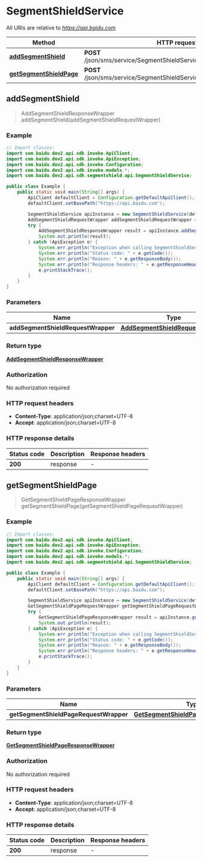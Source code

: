# SegmentShieldService

All URIs are relative to *https://api.baidu.com*

Method | HTTP request | Description
------------- | ------------- | -------------
[**addSegmentShield**](SegmentShieldService.md#addSegmentShield) | **POST** /json/sms/service/SegmentShieldService/addSegmentShield | 
[**getSegmentShieldPage**](SegmentShieldService.md#getSegmentShieldPage) | **POST** /json/sms/service/SegmentShieldService/getSegmentShieldPage | 



## addSegmentShield

> AddSegmentShieldResponseWrapper addSegmentShield(addSegmentShieldRequestWrapper)



### Example

```java
// Import classes:
import com.baidu.dev2.api.sdk.invoke.ApiClient;
import com.baidu.dev2.api.sdk.invoke.ApiException;
import com.baidu.dev2.api.sdk.invoke.Configuration;
import com.baidu.dev2.api.sdk.invoke.models.*;
import com.baidu.dev2.api.sdk.segmentshield.api.SegmentShieldService;

public class Example {
    public static void main(String[] args) {
        ApiClient defaultClient = Configuration.getDefaultApiClient();
        defaultClient.setBasePath("https://api.baidu.com");

        SegmentShieldService apiInstance = new SegmentShieldService(defaultClient);
        AddSegmentShieldRequestWrapper addSegmentShieldRequestWrapper = new AddSegmentShieldRequestWrapper(); // AddSegmentShieldRequestWrapper | 
        try {
            AddSegmentShieldResponseWrapper result = apiInstance.addSegmentShield(addSegmentShieldRequestWrapper);
            System.out.println(result);
        } catch (ApiException e) {
            System.err.println("Exception when calling SegmentShieldService#addSegmentShield");
            System.err.println("Status code: " + e.getCode());
            System.err.println("Reason: " + e.getResponseBody());
            System.err.println("Response headers: " + e.getResponseHeaders());
            e.printStackTrace();
        }
    }
}
```

### Parameters


Name | Type | Description  | Notes
------------- | ------------- | ------------- | -------------
 **addSegmentShieldRequestWrapper** | [**AddSegmentShieldRequestWrapper**](AddSegmentShieldRequestWrapper.md)|  |

### Return type

[**AddSegmentShieldResponseWrapper**](AddSegmentShieldResponseWrapper.md)

### Authorization

No authorization required

### HTTP request headers

- **Content-Type**: application/json;charset=UTF-8
- **Accept**: application/json;charset=UTF-8


### HTTP response details
| Status code | Description | Response headers |
|-------------|-------------|------------------|
| **200** | response |  -  |


## getSegmentShieldPage

> GetSegmentShieldPageResponseWrapper getSegmentShieldPage(getSegmentShieldPageRequestWrapper)



### Example

```java
// Import classes:
import com.baidu.dev2.api.sdk.invoke.ApiClient;
import com.baidu.dev2.api.sdk.invoke.ApiException;
import com.baidu.dev2.api.sdk.invoke.Configuration;
import com.baidu.dev2.api.sdk.invoke.models.*;
import com.baidu.dev2.api.sdk.segmentshield.api.SegmentShieldService;

public class Example {
    public static void main(String[] args) {
        ApiClient defaultClient = Configuration.getDefaultApiClient();
        defaultClient.setBasePath("https://api.baidu.com");

        SegmentShieldService apiInstance = new SegmentShieldService(defaultClient);
        GetSegmentShieldPageRequestWrapper getSegmentShieldPageRequestWrapper = new GetSegmentShieldPageRequestWrapper(); // GetSegmentShieldPageRequestWrapper | 
        try {
            GetSegmentShieldPageResponseWrapper result = apiInstance.getSegmentShieldPage(getSegmentShieldPageRequestWrapper);
            System.out.println(result);
        } catch (ApiException e) {
            System.err.println("Exception when calling SegmentShieldService#getSegmentShieldPage");
            System.err.println("Status code: " + e.getCode());
            System.err.println("Reason: " + e.getResponseBody());
            System.err.println("Response headers: " + e.getResponseHeaders());
            e.printStackTrace();
        }
    }
}
```

### Parameters


Name | Type | Description  | Notes
------------- | ------------- | ------------- | -------------
 **getSegmentShieldPageRequestWrapper** | [**GetSegmentShieldPageRequestWrapper**](GetSegmentShieldPageRequestWrapper.md)|  |

### Return type

[**GetSegmentShieldPageResponseWrapper**](GetSegmentShieldPageResponseWrapper.md)

### Authorization

No authorization required

### HTTP request headers

- **Content-Type**: application/json;charset=UTF-8
- **Accept**: application/json;charset=UTF-8


### HTTP response details
| Status code | Description | Response headers |
|-------------|-------------|------------------|
| **200** | response |  -  |


